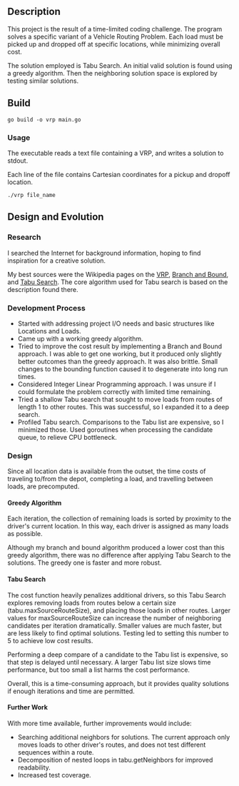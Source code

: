 ## Description
This project is the result of a time-limited coding challenge.
The program solves a specific variant of a Vehicle Routing Problem.
Each load must be picked up and dropped off at specific locations, while minimizing overall cost.

The solution employed is Tabu Search. An initial valid solution is found using a greedy algorithm. Then the neighboring solution space is explored by testing similar solutions.

## Build
```
go build -o vrp main.go
```

### Usage
The executable reads a text file containing a VRP, and writes a solution to stdout.

Each line of the file contains Cartesian coordinates for a pickup and dropoff location.

```
./vrp file_name
```

## Design and Evolution
### Research
I searched the Internet for background information, hoping to find inspiration for a creative solution.

My best sources were the Wikipedia pages on the [VRP](https://en.wikipedia.org/wiki/Vehicle_routing_problem), [Branch and Bound](https://en.wikipedia.org/wiki/Branch_and_bound), and [Tabu Search](https://en.wikipedia.org/wiki/Tabu_search).
The core algorithm used for Tabu search is based on the description found there.

### Development Process
- Started with addressing project I/O needs and basic structures like Locations and Loads.
- Came up with a working greedy algorithm.
- Tried to improve the cost result by implementing a Branch and Bound approach. I was able to get one working, but it produced only slightly better outcomes than the greedy approach. It was also brittle. Small changes to the bounding function caused it to degenerate into long run times.
- Considered Integer Linear Programming approach. I was unsure if I could formulate the problem correctly with limited time remaining.
- Tried a shallow Tabu search that sought to move loads from routes of length 1 to other routes. This was successful, so I expanded it to a deep search.
- Profiled Tabu search. Comparisons to the Tabu list are expensive, so I minimized those. Used goroutines when processing the candidate queue, to relieve CPU bottleneck.

### Design
Since all location data is available from the outset, the time costs of traveling to/from the depot, completing a load, and travelling between loads, are precomputed.

#### Greedy Algorithm
Each iteration, the collection of remaining loads is sorted by proximity to the driver's current location. In this way, each driver is assigned as many loads as possible.

Although my branch and bound algorithm produced a lower cost than this greedy algorithm, there was no difference after applying Tabu Search to the solutions. The greedy one is faster and more robust.

#### Tabu Search
The cost function heavily penalizes additional drivers, so this Tabu Search explores removing loads from routes below a certain size (tabu.maxSourceRouteSize), and placing those loads in other routes. Larger values for maxSourceRouteSize can increase the number of neighboring candidates per iteration dramatically. Smaller values are much faster, but are less likely to find optimal solutions. Testing led to setting this number to 5 to achieve low cost results.

Performing a deep compare of a candidate to the Tabu list is expensive, so that step is delayed until necessary. A larger Tabu list size slows time performance, but too small a list harms the cost performance.

Overall, this is a time-consuming approach, but it provides quality solutions if enough iterations and time are permitted.

#### Further Work
With more time available, further improvements would include:
- Searching additional neighbors for solutions. The current approach only moves loads to other driver's routes, and does not test different sequences within a route.
- Decomposition of nested loops in tabu.getNeighbors for improved readability.
- Increased test coverage.
